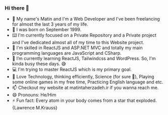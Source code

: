 ### Hi there 👋

- 👦 My name's Matin and I'm a Web Developer and I've been freelancing for almost the last 3 years of my life.
- 🎂 I was born on September 1999.
- ⌨️ I'm currently focused on a Private Repository and a Private project and I've dedicated almost all of my time to this Website project.
- 🔭 I'm skilled in ReactJS and ASP.NET MVC and totally my main programming languages are JavaScript and CSharp. 
- 🌱 I’m currently learning ReactJS, Tailwindcss and WordPress. So, I'm kinda busy these days. 😅
- 💻 I'm trying to master ReactJS which is my primary goal.
- 🤔 Love Technology, thinking efficiently, Science (for sure 🔭), Playing some online games in my free time, Practicing English language and etc.
- 📫 Checkout my website at matintaherzadeh.ir if you wanna reach me.
- 😄 Pronouns: He/Him
- ⚡ Fun fact: Every atom in your body comes from a star that exploded. {Lawrence M.Krauss}

